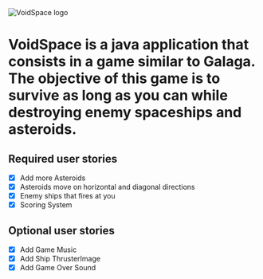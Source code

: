 <img src="http://i.imgur.com/5aDr8mU.png" title="VoidSpace logo" />

# VoidSpace is a java application that consists in a game similar to Galaga. The objective of this game is to survive as long as you can while destroying enemy spaceships and asteroids.

## Required user stories
- [x] Add more Asteroids
- [x] Asteroids move on horizontal and diagonal directions
- [x] Enemy ships that fires at you
- [x] Scoring System

## Optional user stories
- [x] Add Game Music
- [x] Add Ship ThrusterImage
- [x] Add Game Over Sound
